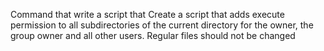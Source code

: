 Command that write a script that Create a script that adds execute permission to all subdirectories of the current directory for the owner, the group owner and all other users. Regular files should not be changed
